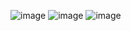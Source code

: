 ![image](https://user-images.githubusercontent.com/79041670/194742609-e37c79ac-8684-4ae5-a3a5-f0bf5320813d.png)
![image](https://user-images.githubusercontent.com/79041670/194742651-adff3e6c-de56-4062-99d6-113a0237f577.png)
![image](https://user-images.githubusercontent.com/79041670/194742672-640322f3-f104-49f6-a945-81c34c3f5224.png)
